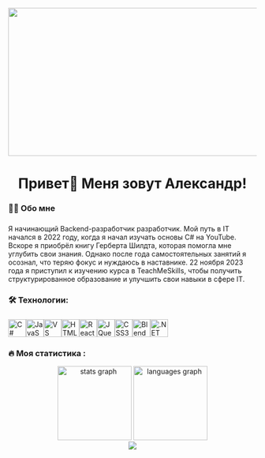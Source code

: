 <br clear="both">

<div align="center">
  <img height="300" width="600" src="https://user-images.githubusercontent.com/74038190/225813708-98b745f2-7d22-48cf-9150-083f1b00d6c9.gif"  />
</div>

###

<h1 align="center">Привет👋 Меня зовут Александр!</h1>

###

<h3 align="left">👩‍💻  Обо мне</h3>

###

<p align="left">Я начинающий Backend-разработчик разработчик. Мой путь в IT начался в 2022 году, когда я начал изучать основы C# на YouTube. Вскоре я приобрёл книгу Герберта Шилдта, которая помогла мне углубить свои знания. Однако после года самостоятельных занятий я осознал, что теряю фокус и нуждаюсь в наставнике. 22 ноября 2023 года я приступил к изучению курса в TeachMeSkills, чтобы получить структурированное образование и улучшить свои навыки в сфере IT.</p>

###

<h3 align="left">🛠 Технологии:</h3>

###

<p align="left">
<a href="https://docs.microsoft.com/en-us/dotnet/csharp/" target="_blank" rel="noreferrer"><img src="https://raw.githubusercontent.com/danielcranney/readme-generator/main/public/icons/skills/csharp-colored.svg" width="36" height="36" alt="C#" /></a><a href="https://developer.mozilla.org/en-US/docs/Web/JavaScript" target="_blank" rel="noreferrer"><img src="https://raw.githubusercontent.com/danielcranney/readme-generator/main/public/icons/skills/javascript-colored.svg" width="36" height="36" alt="JavaScript" /></a><a href="https://code.visualstudio.com/" target="_blank" rel="noreferrer"><img src="https://raw.githubusercontent.com/danielcranney/readme-generator/main/public/icons/skills/visualstudiocode.svg" width="36" height="36" alt="VS Code" /></a><a href="https://developer.mozilla.org/en-US/docs/Glossary/HTML5" target="_blank" rel="noreferrer"><img src="https://raw.githubusercontent.com/danielcranney/readme-generator/main/public/icons/skills/html5-colored.svg" width="36" height="36" alt="HTML5" /></a><a href="https://reactjs.org/" target="_blank" rel="noreferrer"><img src="https://raw.githubusercontent.com/danielcranney/readme-generator/main/public/icons/skills/react-colored.svg" width="36" height="36" alt="React" /></a><a href="https://jquery.com/" target="_blank" rel="noreferrer"><img src="https://raw.githubusercontent.com/danielcranney/readme-generator/main/public/icons/skills/jquery-colored.svg" width="36" height="36" alt="JQuery" /></a><a href="https://www.w3.org/TR/CSS/#css" target="_blank" rel="noreferrer"><img src="https://raw.githubusercontent.com/danielcranney/readme-generator/main/public/icons/skills/css3-colored.svg" width="36" height="36" alt="CSS3" /></a><a href="https://www.blender.org/" target="_blank" rel="noreferrer"><img src="https://raw.githubusercontent.com/danielcranney/readme-generator/main/public/icons/skills/blender-colored.svg" width="36" height="36" alt="Blender" /></a><a href="https://dotnet.microsoft.com/en-us/" target="_blank" rel="noreferrer"><img src="https://raw.githubusercontent.com/danielcranney/readme-generator/main/public/icons/skills/dot-net-colored.svg" width="36" height="36" alt=".NET" /></a>
</p>

###

<h3 align="left">🔥   Моя статистика :</h3>

<div align="center">
  <img src="https://github-readme-stats.vercel.app/api?username=egorov163&hide_title=false&hide_rank=false&show_icons=true&include_all_commits=true&count_private=true&disable_animations=false&theme=dracula&locale=ru&hide_border=false&order=1" height="150" alt="stats graph"  />
  <img src="https://github-readme-stats.vercel.app/api/top-langs?username=egorov163&locale=ru&hide_title=false&layout=compact&card_width=350&langs_count=5&theme=dracula&hide_border=false&order=2" height="150" alt="languages graph"  />
</div>

<div align="center">
<img src="http://github-profile-summary-cards.vercel.app/api/cards/profile-details?username={egorov163}&theme=dracula&locale=ru"  />
</div>

###
